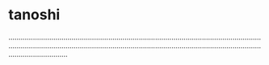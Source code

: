 # tanoshi

.....................................................................................................................................................................................................................................................................................